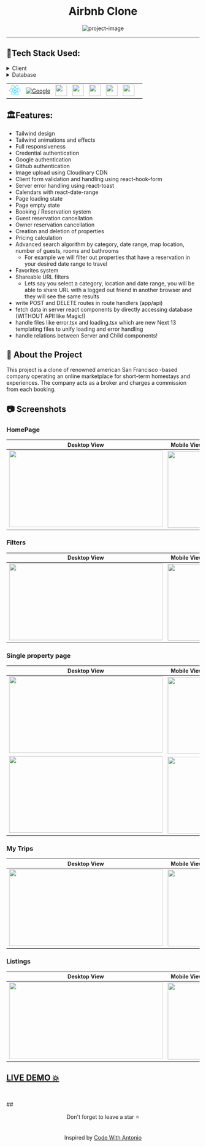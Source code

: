 <h1 align="center" id="title">Airbnb Clone</h1>

<p align="center"><img src="https://user-images.githubusercontent.com/99184393/185779974-a31a9f47-f8d3-42ea-b7f8-4a2971774615.png" alt="project-image" width="180" height="200/"></p>
<hr/>

## :space_invader:Tech Stack Used:

<details>
  <summary>Client</summary>
  <ul>
    <li><a href="https://#/">Typescript</a></li>
    <li><a href="https://nextjs.org/">Next.js</a></li>
    <li><a href="https://reactjs.org/">React.js</a></li>
    <li><a href="https://tailwindcss.com/">TailwindCSS</a></li>
    <li><a href="https://www.prisma.io">Prisma</a></li>
  </ul>
</details>

<details>
<summary>Database</summary>
  <ul>
  <li><a href="https://firebase.google.com">Mongodb</a></li>
  <li><a href="https://cloudinary.com/">Cloudinary</a></li>
  </ul>
</details>

<table>
    <tr>
        <td>
<a href="#"><img src="https://raw.githubusercontent.com/devicons/devicon/master/icons/react/react-original.svg" alt="" width="30" height="30" /></a>
        </td>
                <td>
<a href="#"><img src="https://user-images.githubusercontent.com/99184393/183096870-fdf58e59-d78c-44f4-bd1c-f9033c16d907.png" alt="Google" width="30" height="30" /></a>
        </td>
                        <td>
<a href="#"><img src="https://user-images.githubusercontent.com/99184393/179383376-874f547c-4e6f-4826-850e-706b009e7e2b.png" alt="" width="30" height="30" /></a>
        </td>
                              <td>
<a href="#"><img src="https://user-images.githubusercontent.com/99184393/181918664-569af962-756c-438c-b350-294f042e6f61.png" alt="" width="30" height="30" /></a>
        </td>
                        <td>
<a href="#"><img src="https://user-images.githubusercontent.com/99184393/180462270-ea4a249c-627c-4479-9431-5c3fd25454c4.png" alt="" width="30" height="30" /></a>
        </td>
                                      <td>
<a href="#"><img src="https://user-images.githubusercontent.com/99184393/229775276-a7cb148b-7fbd-4334-a07f-f2223bc49f62.png" alt="" width="30"height="30"/></a>
        </td>
      <td>
<a href="#"><img src="https://user-images.githubusercontent.com/99184393/204170976-0e5c6e2a-2b41-483d-adbd-d5d1e40b8d15.png" alt="" width="30"height="30"/></a>
        </td>
        <td>
<a href="#"><img src="https://user-images.githubusercontent.com/99184393/214867309-7b59fa0e-c872-484e-bc8f-462896c54d2a.png" alt="" height="30"/></a>
        </td>
    </tr>
</table>

## 🏛️Features:

- Tailwind design
- Tailwind animations and effects
- Full responsiveness
- Credential authentication
- Google authentication
- Github authentication
- Image upload using Cloudinary CDN
- Client form validation and handling using react-hook-form
- Server error handling using react-toast
- Calendars with react-date-range
- Page loading state
- Page empty state
- Booking / Reservation system
- Guest reservation cancellation
- Owner reservation cancellation
- Creation and deletion of properties
- Pricing calculation
- Advanced search algorithm by category, date range, map location, number of guests, rooms and bathrooms
  - For example we will filter out properties that have a reservation in your desired date range to travel
- Favorites system
- Shareable URL filters
  - Lets say you select a category, location and date range, you will be able to share URL with a logged out friend in another browser and they will see the same results
- write POST and DELETE routes in route handlers (app/api)
- fetch data in server react components by directly accessing database (WITHOUT API! like Magic!)
- handle files like error.tsx and loading.tsx which are new Next 13 templating files to unify loading and error handling
- handle relations between Server and Child components!

## :star2: About the Project

This project is a clone of renowned american San Francisco -based company operating an online marketplace for short-term homestays and experiences. The company acts as a broker and charges a commission from each booking.

## :camera: Screenshots

### HomePage

| Desktop View                                                                                                                                   | Mobile View                                                                                                                                                 |
| ---------------------------------------------------------------------------------------------------------------------------------------------- | ----------------------------------------------------------------------------------------------------------------------------------------------------------- |
| <img width="400" height="200" src="https://user-images.githubusercontent.com/110044436/233092331-c37f7c33-ffce-41bf-ba01-e3a4b7bcb386.png"  /> | <img align="center"  width="100" height="200" src="https://user-images.githubusercontent.com/110044436/233092093-aef76163-483c-482b-b8c1-9669447b19a4.png"> |

### Filters

| Desktop View                                                                                                                                   | Mobile View                                                                                                                                                 |
| ---------------------------------------------------------------------------------------------------------------------------------------------- | ----------------------------------------------------------------------------------------------------------------------------------------------------------- |
| <img width="400" height="200" src="https://user-images.githubusercontent.com/110044436/233095186-6b9cbea9-50af-4b40-884c-9ff3ad4e6493.png"  /> | <img align="center"  width="100" height="200" src="https://user-images.githubusercontent.com/110044436/233095015-3632943c-15d5-4cd2-99bd-afcd3860fca4.png"> |

### Single property page

| Desktop View                                                                                                                                   | Mobile View                                                                                                                                                 |
| ---------------------------------------------------------------------------------------------------------------------------------------------- | ----------------------------------------------------------------------------------------------------------------------------------------------------------- |
| <img width="400" height="200" src="https://user-images.githubusercontent.com/110044436/233096699-6a1f3a16-ddd8-46c3-88dc-85818fc540b5.png"  /> | <img align="center"  width="100" height="200" src="https://user-images.githubusercontent.com/110044436/233096512-b779984f-840b-45f4-bdb0-119e1aabf98f.png"> |
| <img width="400" height="200" src="https://user-images.githubusercontent.com/110044436/233097233-4f915041-cd1e-4641-80a0-66b1c6fcc45d.png"  /> | <img align="center"  width="100" height="200" src="https://user-images.githubusercontent.com/110044436/233097074-407d11a5-8d5e-495f-8382-00b45367ea9d.png"> |

### My Trips

| Desktop View                                                                                                                                   | Mobile View                                                                                                                                                 |
| ---------------------------------------------------------------------------------------------------------------------------------------------- | ----------------------------------------------------------------------------------------------------------------------------------------------------------- |
| <img width="400" height="200" src="https://user-images.githubusercontent.com/110044436/233098119-d963164b-82e9-4207-861d-0238476b64f0.png"  /> | <img align="center"  width="100" height="200" src="https://user-images.githubusercontent.com/110044436/233097964-5a25a6d3-6396-4abe-a875-a91823de77ce.png"> |

### Listings

| Desktop View                                                                                                                                   | Mobile View                                                                                                                                                 |
| ---------------------------------------------------------------------------------------------------------------------------------------------- | ----------------------------------------------------------------------------------------------------------------------------------------------------------- |
| <img width="400" height="200" src="https://user-images.githubusercontent.com/110044436/233105835-39d38b96-3650-4754-a037-e5a688f611fb.gif"  /> | <img align="center"  width="100" height="200" src="https://user-images.githubusercontent.com/110044436/233105722-b8490f3e-8e0a-49cf-8a4d-55aee2ca0465.gif"> |

## <a href="https://airbnd-clone-ba.vercel.app/" target="_blank">LIVE DEMO 💥</a>

<br />

##<div align="center">Don't forget to leave a star ⭐️</div>

<br />

<div align="center">Inspired by <a href="https://www.youtube.com/watch?v=c_-b_isI4vg&ab_channel=CodeWithAntonio"> Code With Antonio</a></div>
